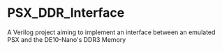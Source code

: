 # PSX_DDR_Interface
A Verilog project aiming to implement an interface between an emulated PSX and the DE10-Nano's DDR3 Memory
